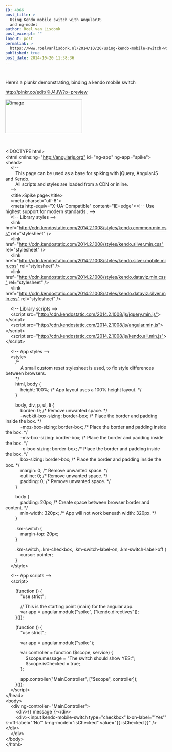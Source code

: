 ```yaml
---
ID: 4066
post_title: >
  Using Kendo mobile switch with AngularJS
  and ng-model
author: Roel van Lisdonk
post_excerpt: ""
layout: post
permalink: >
  https://www.roelvanlisdonk.nl/2014/10/20/using-kendo-mobile-switch-with-angularjs-and-ng-model/
published: true
post_date: 2014-10-20 11:38:36
---
```

<p>&#160;</p>  <p>Here’s a plunkr demonstrating, binding a kendo mobile switch</p>  <p><a title="http://plnkr.co/edit/KlJ4JW?p=preview" href="http://plnkr.co/edit/KlJ4JW?p=preview">http://plnkr.co/edit/KlJ4JW?p=preview</a></p> <a href="http://www.roelvanlisdonk.nl/wp-content/uploads/2014/10/image3.png" rel="lightbox"><img title="image" style="border-top: 0px; border-right: 0px; background-image: none; border-bottom: 0px; padding-top: 0px; padding-left: 0px; border-left: 0px; margin: 0px; display: inline; padding-right: 0px" border="0" alt="image" src="http://www.roelvanlisdonk.nl/wp-content/uploads/2014/10/image_thumb3.png" width="240" height="106" /></a>  <div ng-controller="MainController">&#160;</div>  <div ng-controller="MainController">&#160;</div>  <div ng-controller="MainController">   <p>&lt;!DOCTYPE html&gt;     <br />&lt;html xmlns:ng=&quot;<a href="http://angularjs.org&quot;">http://angularjs.org&quot;</a> id=&quot;ng-app&quot; ng-app=&quot;spike&quot;&gt;      <br />&lt;head&gt;      <br />&#160;&#160;&#160; &lt;!--      <br />&#160;&#160;&#160;&#160;&#160;&#160;&#160; This page can be used as a base for spiking with jQuery, AngularJS and Kendo.      <br />&#160;&#160;&#160;&#160;&#160;&#160;&#160; All scripts and styles are loaded from a CDN or inline.      <br />&#160;&#160;&#160; --&gt;      <br />&#160;&#160;&#160; &lt;title&gt;Spike page&lt;/title&gt;      <br />&#160;&#160;&#160; &lt;meta charset=&quot;utf-8&quot;&gt;      <br />&#160;&#160;&#160; &lt;meta http-equiv=&quot;X-UA-Compatible&quot; content=&quot;IE=edge&quot;&gt;&lt;!-- Use highest support for modern standards . --&gt;      <br />&#160;&#160;&#160; &lt;!-- Library styles --&gt;      <br />&#160;&#160;&#160; &lt;link href=&quot;<a href="http://cdn.kendostatic.com/2014.2.1008/styles/kendo.common.min.css&quot;">http://cdn.kendostatic.com/2014.2.1008/styles/kendo.common.min.css&quot;</a> rel=&quot;stylesheet&quot; /&gt;      <br />&#160;&#160;&#160; &lt;link href=&quot;<a href="http://cdn.kendostatic.com/2014.2.1008/styles/kendo.silver.min.css&quot;">http://cdn.kendostatic.com/2014.2.1008/styles/kendo.silver.min.css&quot;</a> rel=&quot;stylesheet&quot; /&gt;      <br />&#160;&#160;&#160; &lt;link href=&quot;<a href="http://cdn.kendostatic.com/2014.2.1008/styles/kendo.silver.mobile.min.css&quot;">http://cdn.kendostatic.com/2014.2.1008/styles/kendo.silver.mobile.min.css&quot;</a> rel=&quot;stylesheet&quot; /&gt;      <br />&#160;&#160;&#160; &lt;link href=&quot;<a href="http://cdn.kendostatic.com/2014.2.1008/styles/kendo.dataviz.min.css&quot;">http://cdn.kendostatic.com/2014.2.1008/styles/kendo.dataviz.min.css&quot;</a> rel=&quot;stylesheet&quot; /&gt;      <br />&#160;&#160;&#160; &lt;link href=&quot;<a href="http://cdn.kendostatic.com/2014.2.1008/styles/kendo.dataviz.silver.min.css&quot;">http://cdn.kendostatic.com/2014.2.1008/styles/kendo.dataviz.silver.min.css&quot;</a> rel=&quot;stylesheet&quot; /&gt;</p>    <p>&#160;&#160;&#160; &lt;!-- Library scripts --&gt;     <br />&#160;&#160;&#160; &lt;script src=&quot;<a href="http://cdn.kendostatic.com/2014.2.1008/js/jquery.min.js&quot;">http://cdn.kendostatic.com/2014.2.1008/js/jquery.min.js&quot;</a>&gt;&lt;/script&gt;      <br />&#160;&#160;&#160; &lt;script src=&quot;<a href="http://cdn.kendostatic.com/2014.2.1008/js/angular.min.js&quot;">http://cdn.kendostatic.com/2014.2.1008/js/angular.min.js&quot;</a>&gt;&lt;/script&gt;      <br />&#160;&#160;&#160; &lt;script src=&quot;<a href="http://cdn.kendostatic.com/2014.2.1008/js/kendo.all.min.js&quot;">http://cdn.kendostatic.com/2014.2.1008/js/kendo.all.min.js&quot;</a>&gt;&lt;/script&gt;</p>    <p>&#160;&#160;&#160; &lt;!-- App styles --&gt;     <br />&#160;&#160;&#160; &lt;style&gt;      <br />&#160;&#160;&#160;&#160;&#160;&#160;&#160; /*      <br />&#160;&#160;&#160;&#160;&#160;&#160;&#160;&#160;&#160;&#160;&#160; A small custom reset stylesheet is used, to fix style differences between browsers.      <br />&#160;&#160;&#160;&#160;&#160;&#160;&#160; */      <br />&#160;&#160;&#160;&#160;&#160;&#160;&#160; html, body {      <br />&#160;&#160;&#160;&#160;&#160;&#160;&#160;&#160;&#160;&#160;&#160; height: 100%; /* App layout uses a 100% height layout. */      <br />&#160;&#160;&#160;&#160;&#160;&#160;&#160; }</p>    <p>&#160;&#160;&#160;&#160;&#160;&#160;&#160; body, div, p, ul, li {     <br />&#160;&#160;&#160;&#160;&#160;&#160;&#160;&#160;&#160;&#160;&#160; border: 0; /* Remove unwanted space. */      <br />&#160;&#160;&#160;&#160;&#160;&#160;&#160;&#160;&#160;&#160;&#160; -webkit-box-sizing: border-box; /* Place the border and padding inside the box. */      <br />&#160;&#160;&#160;&#160;&#160;&#160;&#160;&#160;&#160;&#160;&#160; -moz-box-sizing: border-box; /* Place the border and padding inside the box. */      <br />&#160;&#160;&#160;&#160;&#160;&#160;&#160;&#160;&#160;&#160;&#160; -ms-box-sizing: border-box; /* Place the border and padding inside the box. */      <br />&#160;&#160;&#160;&#160;&#160;&#160;&#160;&#160;&#160;&#160;&#160; -o-box-sizing: border-box; /* Place the border and padding inside the box. */      <br />&#160;&#160;&#160;&#160;&#160;&#160;&#160;&#160;&#160;&#160;&#160; box-sizing: border-box; /* Place the border and padding inside the box. */      <br />&#160;&#160;&#160;&#160;&#160;&#160;&#160;&#160;&#160;&#160;&#160; margin: 0; /* Remove unwanted space. */      <br />&#160;&#160;&#160;&#160;&#160;&#160;&#160;&#160;&#160;&#160;&#160; outline: 0; /* Remove unwanted space. */      <br />&#160;&#160;&#160;&#160;&#160;&#160;&#160;&#160;&#160;&#160;&#160; padding: 0; /* Remove unwanted space. */      <br />&#160;&#160;&#160;&#160;&#160;&#160;&#160; }</p>    <p>&#160;&#160;&#160;&#160;&#160;&#160;&#160; body {     <br />&#160;&#160;&#160;&#160;&#160;&#160;&#160;&#160;&#160;&#160;&#160; padding: 20px; /* Create space between browser border and content. */      <br />&#160;&#160;&#160;&#160;&#160;&#160;&#160;&#160;&#160;&#160;&#160; min-width: 320px; /* App will not work beneath width: 320px. */      <br />&#160;&#160;&#160;&#160;&#160;&#160;&#160; }</p>    <p>&#160;&#160;&#160;&#160;&#160;&#160;&#160; .km-switch {     <br />&#160;&#160;&#160;&#160;&#160;&#160;&#160;&#160;&#160;&#160;&#160; margin-top: 20px;      <br />&#160;&#160;&#160;&#160;&#160;&#160;&#160; }</p>    <p>&#160;&#160;&#160;&#160;&#160;&#160;&#160; .km-switch, .km-checkbox, .km-switch-label-on, .km-switch-label-off {     <br />&#160;&#160;&#160;&#160;&#160;&#160;&#160;&#160;&#160;&#160;&#160; cursor: pointer;      <br />&#160;&#160;&#160;&#160;&#160;&#160;&#160; }      <br />&#160;&#160;&#160; &lt;/style&gt;</p>    <p>&#160;&#160;&#160; &lt;!-- App scripts --&gt;     <br />&#160;&#160;&#160; &lt;script&gt;</p>    <p>&#160;&#160;&#160;&#160;&#160;&#160;&#160; (function () {     <br />&#160;&#160;&#160;&#160;&#160;&#160;&#160;&#160;&#160;&#160;&#160; &quot;use strict&quot;;</p>    <p>&#160;&#160;&#160;&#160;&#160;&#160;&#160;&#160;&#160;&#160;&#160; // This is the starting point (main) for the angular app.     <br />&#160;&#160;&#160;&#160;&#160;&#160;&#160;&#160;&#160;&#160;&#160; var app = angular.module(&quot;spike&quot;, [&quot;kendo.directives&quot;]);      <br />&#160;&#160;&#160;&#160;&#160;&#160;&#160; }());</p>    <p>&#160;&#160;&#160;&#160;&#160;&#160;&#160; (function () {     <br />&#160;&#160;&#160;&#160;&#160;&#160;&#160;&#160;&#160;&#160;&#160; &quot;use strict&quot;;</p>    <p>&#160;&#160;&#160;&#160;&#160;&#160;&#160;&#160;&#160;&#160;&#160; var app = angular.module(&quot;spike&quot;);</p>    <p>&#160;&#160;&#160;&#160;&#160;&#160;&#160;&#160;&#160;&#160;&#160; var controller = function ($scope, service) {     <br />&#160;&#160;&#160;&#160;&#160;&#160;&#160;&#160;&#160;&#160;&#160;&#160;&#160;&#160;&#160; $scope.message = &quot;The switch should show YES:&quot;;      <br />&#160;&#160;&#160;&#160;&#160;&#160;&#160;&#160;&#160;&#160;&#160;&#160;&#160;&#160;&#160; $scope.isChecked = true;      <br />&#160;&#160;&#160;&#160;&#160;&#160;&#160;&#160;&#160;&#160;&#160; };</p>    <p>&#160;&#160;&#160;&#160;&#160;&#160;&#160;&#160;&#160;&#160;&#160; app.controller(&quot;MainController&quot;, [&quot;$scope&quot;, controller]);     <br />&#160;&#160;&#160;&#160;&#160;&#160;&#160; }());      <br />&#160;&#160;&#160; &lt;/script&gt;      <br />&lt;/head&gt;      <br />&lt;body&gt;      <br />&#160;&#160;&#160; &lt;div ng-controller=&quot;MainController&quot;&gt;      <br />&#160;&#160;&#160;&#160;&#160;&#160;&#160; &lt;div&gt;{{ message }}&lt;/div&gt;      <br />&#160;&#160;&#160;&#160;&#160;&#160;&#160; &lt;div&gt;&lt;input kendo-mobile-switch type=&quot;checkbox&quot; k-on-label=&quot;'Yes'&quot; k-off-label=&quot;'No'&quot; k-ng-model=&quot;isChecked&quot; value=&quot;{{ isChecked }}&quot; /&gt;&lt;/div&gt;      <br />&#160;&#160;&#160; &lt;/div&gt;      <br />&lt;/body&gt;      <br />&lt;/html&gt;</p> </div>  <div ng-controller="MainController">&#160;</div>  <div ng-controller="MainController">&#160;</div>  <div ng-controller="MainController">&#160;</div>  <div ng-controller="MainController"></div>